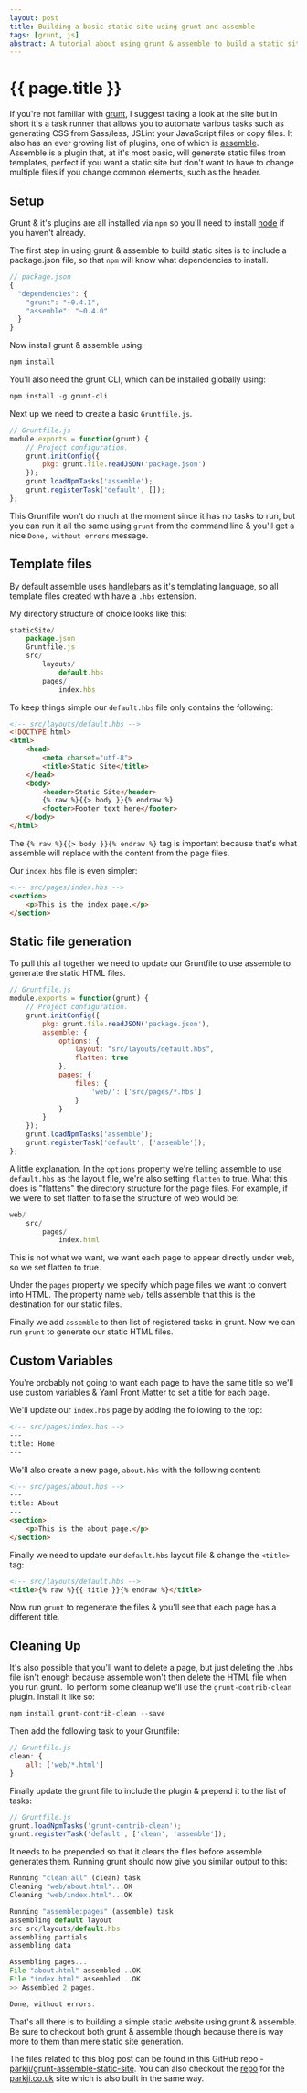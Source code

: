 ```yaml
---
layout: post
title: Building a basic static site using grunt and assemble
tags: [grunt, js]
abstract: A tutorial about using grunt & assemble to build a static site
---
```


# {{ page.title }}

If you're not familiar with [grunt](http://gruntjs.com/), I suggest taking a look at the site but in short it's a task runner that allows you to automate various tasks such as generating CSS from Sass/less, JSLint your JavaScript files or copy files. It also has an ever growing list of plugins, one of which is [assemble](assemble.io). Assemble is a plugin that, at it's most basic, will generate static files from templates, perfect if you want a static site but don't want to have to change multiple files if you change common elements, such as the header.

## Setup

Grunt & it's plugins are all installed via `npm` so you'll need to install [node](http://nodejs.org/) if you haven't already.

The first step in using grunt & assemble to build static sites is to include a package.json file, so that `npm` will know what dependencies to install.

``` javascript
// package.json
{
  "dependencies": {
    "grunt": "~0.4.1",
    "assemble": "~0.4.0"
  }
}
```

Now install grunt & assemble using:

``` javascript
npm install
```

You'll also need the grunt CLI, which can be installed globally using:

``` javascript
npm install -g grunt-cli
```

Next up we need to create a basic `Gruntfile.js`.

``` javascript
// Gruntfile.js
module.exports = function(grunt) {
    // Project configuration.
    grunt.initConfig({
        pkg: grunt.file.readJSON('package.json')
    });
    grunt.loadNpmTasks('assemble');
    grunt.registerTask('default', []);
};
```

This Gruntfile won't do much at the moment since it has no tasks to run, but you can run it all the same using `grunt` from the command line & you'll get a nice `Done, without errors` message.

## Template files

By default assemble uses [handlebars](http://handlebarsjs.com) as it's templating language, so all template files created with have a `.hbs` extension.

My directory structure of choice looks like this:

``` javascript
staticSite/
    package.json
    Gruntfile.js
    src/
        layouts/
            default.hbs
        pages/
            index.hbs
```

To keep things simple our `default.hbs` file only contains the following:

``` html
<!-- src/layouts/default.hbs -->
<!DOCTYPE html>
<html>
    <head>
        <meta charset="utf-8">
        <title>Static Site</title>
    </head>
    <body>
        <header>Static Site</header>
        {% raw %}{{> body }}{% endraw %}
        <footer>Footer text here</footer>
    </body>
</html>
```

The `{% raw %}{{> body }}{% endraw %}` tag is important because that's what assemble will replace with the content from the page files.

Our `index.hbs` file is even simpler:

``` html
<!-- src/pages/index.hbs -->
<section>
    <p>This is the index page.</p>
</section>
```

## Static file generation

To pull this all together we need to update our Gruntfile to use assemble to generate the static HTML files.

``` javascript
// Gruntfile.js
module.exports = function(grunt) {
    // Project configuration.
    grunt.initConfig({
        pkg: grunt.file.readJSON('package.json'),
        assemble: {
            options: {
                layout: "src/layouts/default.hbs",
                flatten: true
            },
            pages: {
                files: {
                    'web/': ['src/pages/*.hbs']
                }
            }
        }
    });
    grunt.loadNpmTasks('assemble');
    grunt.registerTask('default', ['assemble']);
};
```

A little explanation. In the `options` property we're telling assemble to use `default.hbs` as the layout file, we're also setting `flatten` to true. What this does is "flattens" the directory structure for the page files. For example, if we were to set flatten to false the structure of web would be:

``` javascript
web/
    src/
        pages/
            index.html
```

This is not what we want, we want each page to appear directly under web, so we set flatten to true.

Under the `pages` property we specify which page files we want to convert into HTML. The property name `web/` tells assemble that this is the destination for our static files.

Finally we add `assemble` to then list of registered tasks in grunt. Now we can run `grunt` to generate our static HTML files.

## Custom Variables

You're probably not going to want each page to have the same title so we'll use custom variables & Yaml Front Matter to set a title for each page.

We'll update our `index.hbs` page by adding the following to the top:

``` html
<!-- src/pages/index.hbs -->
---
title: Home
---
```

We'll also create a new page, `about.hbs` with the following content:

``` html
<!-- src/pages/about.hbs -->
---
title: About
---
<section>
    <p>This is the about page.</p>
</section>
```

Finally we need to update our `default.hbs` layout file & change the `<title>` tag:

``` html
<!-- src/layouts/default.hbs -->
<title>{% raw %}{{ title }}{% endraw %}</title>
```

Now run `grunt` to regenerate the files & you'll see that each page has a different title.

## Cleaning Up

It's also possible that you'll want to delete a page, but just deleting the .hbs file isn't enough because assemble won't then delete the HTML file when you run grunt. To perform some cleanup we'll use the `grunt-contrib-clean` plugin. Install it like so:

``` javascript
npm install grunt-contrib-clean --save
```

Then add the following task to your Gruntfile:

``` javascript
// Gruntfile.js
clean: {
    all: ['web/*.html']
}
```

Finally update the grunt file to include the plugin & prepend it to the list of tasks:

``` javascript
// Gruntfile.js
grunt.loadNpmTasks('grunt-contrib-clean');
grunt.registerTask('default', ['clean', 'assemble']);
```

It needs to be prepended so that it clears the files before assemble generates them. Running grunt should now give you similar output to this:

``` javascript
Running "clean:all" (clean) task
Cleaning "web/about.html"...OK
Cleaning "web/index.html"...OK

Running "assemble:pages" (assemble) task
assembling default layout
src src/layouts/default.hbs
assembling partials
assembling data

Assembling pages...
File "about.html" assembled...OK
File "index.html" assembled...OK
>> Assembled 2 pages.

Done, without errors.
```


That's all there is to building a simple static website using grunt & assemble. Be sure to checkout both grunt & assemble though because there is way more to them than mere static site generation.

The files related to this blog post can be found in this GitHub repo - [parkji/grunt-assemble-static-site](https://github.com/parkji/grunt-assemble-static-site). You can also checkout the [repo](https://github.com/parkji/parkji) for the [parkji.co.uk](http://parkji.co.uk) site which is also built in the same way.
